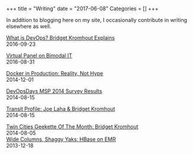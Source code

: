 +++
title = "Writing"
date = "2017-06-08"
Categories = []
+++

In addition to blogging here on my site, I occasionally contribute in writing elsewhere as well.
<p>

<p>
  <div class="views-field views-field-nothing">        <span class="field-content views-field-field-details"><a href="https://www.linux.com/news/what-devops-bridget-kromhout-explains">What is DevOps? Bridget Kromhout Explains</a><br />
<span class="date-display-single">2016-09-23</span></span>  </div>

<p>
  <div class="views-field views-field-nothing">        <span class="field-content views-field-field-details"><a href="https://www.infoq.com/articles/virtual-panel-bimodal-IT">Virtual Panel on Bimodal IT</a><br />
<span class="date-display-single">2016-08-31</span></span>  </div>

<p>
  <div class="views-field views-field-nothing">        <span class="field-content views-field-field-details"><a href="http://sysadvent.blogspot.com/2014/12/day-1-docker-in-production-reality-not.html">Docker in Production: Reality, Not Hype</a><br />
<span class="date-display-single">2014-12-01</span></span>  </div>

<p>
  <div class="views-field views-field-nothing">        <span class="field-content views-field-field-details"><a href="http://devopsdaysmsp.org/blog/2014/08/15/survey-results/">DevOpsDays MSP 2014 Survey Results</a><br />
<span class="date-display-single">2014-08-15</span></span>  </div>

<p>
  <div class="views-field views-field-nothing">        <span class="field-content views-field-field-details"><a href="https://omgtransit.com/blog/2014/08/15/transit-profile-joe-laha-bridget-kromhout/">Transit Profile: Joe Laha & Bridget Kromhout</a><br />
<span class="date-display-single">2014-08-15</span></span>  </div>

<p>
  <div class="views-field views-field-nothing">        <span class="field-content views-field-field-details"><a href="http://www.geekettes.io/blog/twincitiesgeekettebridget-kromhout">Twin Cities Geekette Of The Month: Bridget Kromhout</a><br />
<span class="date-display-single">2014-08-05</span></span>  </div>

  <div class="views-field views-field-nothing">        <span class="field-content views-field-field-details"><a href="http://sysadvent.blogspot.com/2013/12/day-18-wide-columns-shaggy-yaks-hbase.html">Wide Columns, Shaggy Yaks: HBase on EMR</a><br />
<span class="date-display-single">2013-12-18</span></span>  </div>

<p>
